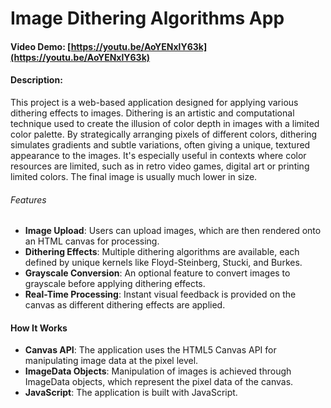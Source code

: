 # Image Dithering Algorithms App

#### Video Demo: [https://youtu.be/AoYENxlY63k](https://youtu.be/AoYENxlY63k)

#### Description:
This project is a web-based application designed for applying various dithering effects to images. Dithering is an artistic and computational technique used to create the illusion of color depth in images with a limited color palette. By strategically arranging pixels of different colors, dithering simulates gradients and subtle variations, often giving a unique, textured appearance to the images. It's especially useful in contexts where color resources are limited, such as in retro video games, digital art or printing limited colors. The final image is usually much lower in size.

###### Features
- **Image Upload**: Users can upload images, which are then rendered onto an HTML canvas for processing.
- **Dithering Effects**: Multiple dithering algorithms are available, each defined by unique kernels like Floyd-Steinberg, Stucki, and Burkes.
- **Grayscale Conversion**: An optional feature to convert images to grayscale before applying dithering effects.
- **Real-Time Processing**: Instant visual feedback is provided on the canvas as different dithering effects are applied.

#### How It Works
- **Canvas API**: The application uses the HTML5 Canvas API for manipulating image data at the pixel level.
- **ImageData Objects**: Manipulation of images is achieved through ImageData objects, which represent the pixel data of the canvas.
- **JavaScript**: The application is built with JavaScript.


